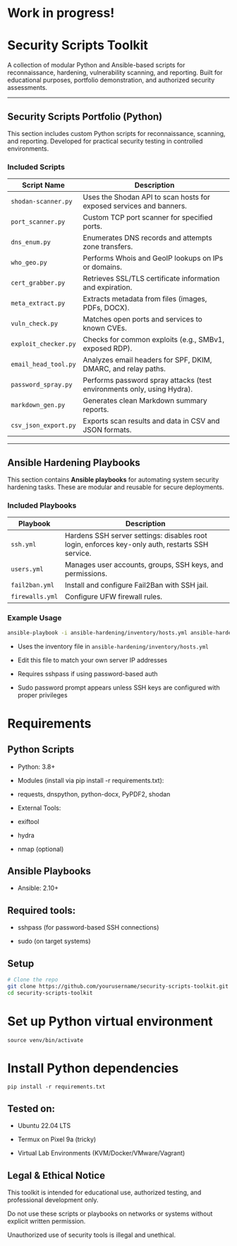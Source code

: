 # Work in progress!
# Security Scripts Toolkit

A collection of modular Python and Ansible-based scripts for reconnaissance, hardening, vulnerability scanning, and reporting. Built for educational purposes, portfolio demonstration, and authorized security assessments.

---

## Security Scripts Portfolio (Python)

This section includes custom Python scripts for reconnaissance, scanning, and reporting. Developed for practical security testing in controlled environments.

### Included Scripts

| Script Name             | Description                                                                 |
|-------------------------|-----------------------------------------------------------------------------|
| `shodan-scanner.py`     | Uses the Shodan API to scan hosts for exposed services and banners.        |
| `port_scanner.py`       | Custom TCP port scanner for specified ports.                               |
| `dns_enum.py`           | Enumerates DNS records and attempts zone transfers.                        |
| `who_geo.py`            | Performs Whois and GeoIP lookups on IPs or domains.                        |
| `cert_grabber.py`       | Retrieves SSL/TLS certificate information and expiration.                  |
| `meta_extract.py`       | Extracts metadata from files (images, PDFs, DOCX).                         |
| `vuln_check.py`         | Matches open ports and services to known CVEs.                             |
| `exploit_checker.py`    | Checks for common exploits (e.g., SMBv1, exposed RDP).                     |
| `email_head_tool.py`    | Analyzes email headers for SPF, DKIM, DMARC, and relay paths.              |
| `password_spray.py`     | Performs password spray attacks (test environments only, using Hydra).     |
| `markdown_gen.py`       | Generates clean Markdown summary reports.                                  |
| `csv_json_export.py`    | Exports scan results and data in CSV and JSON formats.                     |

---

## Ansible Hardening Playbooks

This section contains **Ansible playbooks** for automating system security hardening tasks. These are modular and reusable for secure deployments.

### Included Playbooks

| Playbook      | Description                                                                                     |
|-----------------|-------------------------------------------------------------------------------------------------|
| `ssh.yml`       | Hardens SSH server settings: disables root login, enforces key-only auth, restarts SSH service. |
| `users.yml`     | Manages user accounts, groups, SSH keys, and permissions.                                       |
| `fail2ban.yml`  |	Install and configure Fail2Ban with SSH jail.                                                   |
| `firewalls.yml` | Configure UFW firewall rules.                                                                   |


### Example Usage

```bash
ansible-playbook -i ansible-hardening/inventory/hosts.yml ansible-hardening/playbooks/ssh.yml --ask-become-pass
```
- Uses the inventory file in `ansible-hardening/inventory/hosts.yml`
- Edit this file to match your own server IP addresses

- Requires sshpass if using password-based auth

- Sudo password prompt appears unless SSH keys are configured with proper privileges

# Requirements
## Python Scripts
- Python: 3.8+

- Modules (install via pip install -r requirements.txt):

- requests, dnspython, python-docx, PyPDF2, shodan

- External Tools:

- exiftool

- hydra

- nmap (optional)

## Ansible Playbooks
- Ansible: 2.10+

## Required tools:

- sshpass (for password-based SSH connections)

- sudo (on target systems)

## Setup
```bash
# Clone the repo
git clone https://github.com/yourusername/security-scripts-toolkit.git
cd security-scripts-toolkit
```
# Set up Python virtual environment
```python3 -m venv venv
source venv/bin/activate
```
# Install Python dependencies
```pip install -r requirements.txt```
## Tested on:

 - Ubuntu 22.04 LTS

- Termux on Pixel 9a (tricky)

- Virtual Lab Environments (KVM/Docker/VMware/Vagrant)
  
## Legal & Ethical Notice
This toolkit is intended for educational use, authorized testing, and professional development only.

Do not use these scripts or playbooks on networks or systems without explicit written permission.

Unauthorized use of security tools is illegal and unethical.
